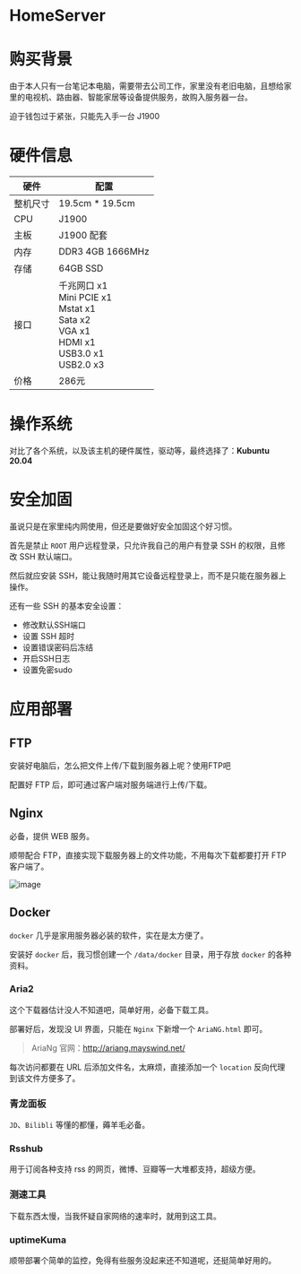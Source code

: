 # HomeServer

# 购买背景

由于本人只有一台笔记本电脑，需要带去公司工作，家里没有老旧电脑，且想给家里的电视机、路由器、智能家居等设备提供服务，故购入服务器一台。

迫于钱包过于紧张，只能先入手一台 J1900

# 硬件信息

| 硬件     | 配置                                                         |
| -------- | ------------------------------------------------------------ |
| 整机尺寸 | 19.5cm * 19.5cm                                              |
| CPU      | J1900                                                        |
| 主板     | J1900 配套                                                   |
| 内存     | DDR3 4GB 1666MHz                                             |
| 存储     | 64GB SSD                                                     |
| 接口     | 千兆网口 x1<br />Mini PCIE x1<br />Mstat x1<br />Sata x2<br />VGA x1<br />HDMI x1<br />USB3.0 x1<br />USB2.0 x3 |
| 价格     | 286元                                                        |

# 操作系统

对比了各个系统，以及该主机的硬件属性，驱动等，最终选择了：**Kubuntu 20.04**

# 安全加固

虽说只是在家里纯内网使用，但还是要做好安全加固这个好习惯。

首先是禁止 `ROOT` 用户远程登录，只允许我自己的用户有登录 SSH 的权限，且修改 SSH 默认端口。

然后就应安装 SSH，能让我随时用其它设备远程登录上，而不是只能在服务器上操作。

还有一些 SSH 的基本安全设置：

- 修改默认SSH端口
- 设置 SSH 超时
- 设置错误密码后冻结
- 开启SSH日志
- 设置免密sudo

# 应用部署

## FTP

安装好电脑后，怎么把文件上传/下载到服务器上呢？使用FTP吧

配置好 FTP 后，即可通过客户端对服务端进行上传/下载。

## Nginx

必备，提供 WEB 服务。

顺带配合 FTP，直接实现下载服务器上的文件功能，不用每次下载都要打开 FTP 客户端了。

![image](https://user-images.githubusercontent.com/50611800/191492709-91a507a3-48f2-41d1-8971-4f2d65db257b.png)


## Docker

`docker` 几乎是家用服务器必装的软件，实在是太方便了。

安装好 `docker` 后，我习惯创建一个 `/data/docker` 目录，用于存放 `docker` 的各种资料。

### Aria2

这个下载器估计没人不知道吧，简单好用，必备下载工具。

部署好后，发现没 UI 界面，只能在 `Nginx` 下新增一个 `AriaNG.html` 即可。

> AriaNg 官网：http://ariang.mayswind.net/

每次访问都要在 URL 后添加文件名，太麻烦，直接添加一个 `location` 反向代理到该文件方便多了。

### 青龙面板

`JD`、`Bilibli` 等懂的都懂，薅羊毛必备。

### Rsshub

用于订阅各种支持 rss 的网页，微博、豆瓣等一大堆都支持，超级方便。

### 测速工具

下载东西太慢，当我怀疑自家网络的速率时，就用到这工具。

### uptimeKuma

顺带部署个简单的监控，免得有些服务没起来还不知道呢，还挺简单好用的。


